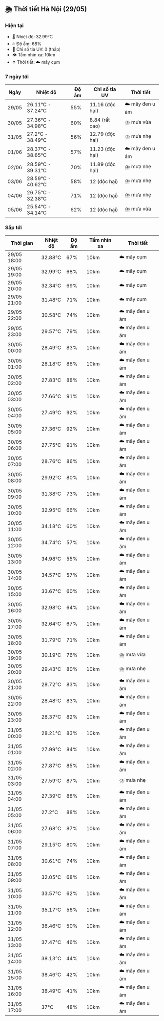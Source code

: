 ## 🌦️ Thời tiết Hà Nội (29/05)

### Hiện tại

- 🌡️ Nhiệt độ: 32.99℃
- 💦 Độ ẩm: 68%
- 🌟 Chỉ số tia UV: 0 (thấp)
- 👁️ Tầm nhìn xa: 10km
- ☂️ Thời tiết: ☁️ mây cụm

### 7 ngày tới

| Ngày | Nhiệt độ | Độ ẩm | Chỉ số tia UV | Thời tiết |
| --- | --- | --- | --- | --- |
| 29/05 | 26.11℃ - 37.24℃ | 55% | 11.16 (độc hại) | ☁️ mây đen u ám |
| 30/05 | 27.36℃ - 34.98℃ | 60% | 8.84 (rất cao) | ⛈️ mưa vừa |
| 31/05 | 27.2℃ - 38.49℃ | 56% | 12.79 (độc hại) | ⛈️ mưa nhẹ |
| 01/06 | 28.37℃ - 38.65℃ | 57% | 11.23 (độc hại) | ☁️ mây đen u ám |
| 02/06 | 28.59℃ - 39.31℃ | 70% | 11.89 (độc hại) | ⛈️ mưa nhẹ |
| 03/06 | 28.59℃ - 40.62℃ | 58% | 12 (độc hại) | ⛈️ mưa nhẹ |
| 04/06 | 26.75℃ - 32.38℃ | 71% | 12 (độc hại) | ⛈️ mưa nhẹ |
| 05/06 | 25.54℃ - 34.14℃ | 62% | 12 (độc hại) | ⛈️ mưa vừa |

### Sắp tới

| Thời gian | Nhiệt độ | Độ ẩm | Tầm nhìn xa | Thời tiết |
| --- | --- | --- | --- | --- |
| 29/05 18:00 | 32.88℃ | 67% | 10km | ☁️ mây cụm |
| 29/05 19:00 | 32.99℃ | 68% | 10km | ☁️ mây cụm |
| 29/05 20:00 | 32.34℃ | 69% | 10km | ☁️ mây cụm |
| 29/05 21:00 | 31.48℃ | 71% | 10km | ☁️ mây cụm |
| 29/05 22:00 | 30.58℃ | 74% | 10km | ☁️ mây đen u ám |
| 29/05 23:00 | 29.57℃ | 79% | 10km | ☁️ mây đen u ám |
| 30/05 00:00 | 28.49℃ | 83% | 10km | ☁️ mây đen u ám |
| 30/05 01:00 | 28.18℃ | 86% | 10km | ☁️ mây đen u ám |
| 30/05 02:00 | 27.83℃ | 88% | 10km | ☁️ mây đen u ám |
| 30/05 03:00 | 27.66℃ | 91% | 10km | ☁️ mây đen u ám |
| 30/05 04:00 | 27.49℃ | 92% | 10km | ☁️ mây đen u ám |
| 30/05 05:00 | 27.36℃ | 92% | 10km | ☁️ mây đen u ám |
| 30/05 06:00 | 27.75℃ | 91% | 10km | ☁️ mây đen u ám |
| 30/05 07:00 | 28.76℃ | 86% | 10km | ☁️ mây đen u ám |
| 30/05 08:00 | 29.92℃ | 80% | 10km | ☁️ mây đen u ám |
| 30/05 09:00 | 31.38℃ | 73% | 10km | ☁️ mây đen u ám |
| 30/05 10:00 | 32.95℃ | 66% | 10km | ☁️ mây đen u ám |
| 30/05 11:00 | 34.18℃ | 60% | 10km | ☁️ mây đen u ám |
| 30/05 12:00 | 34.74℃ | 57% | 10km | ☁️ mây đen u ám |
| 30/05 13:00 | 34.98℃ | 55% | 10km | ☁️ mây đen u ám |
| 30/05 14:00 | 34.57℃ | 57% | 10km | ☁️ mây đen u ám |
| 30/05 15:00 | 33.67℃ | 60% | 10km | ☁️ mây đen u ám |
| 30/05 16:00 | 32.98℃ | 64% | 10km | ☁️ mây đen u ám |
| 30/05 17:00 | 32.64℃ | 67% | 10km | ☁️ mây đen u ám |
| 30/05 18:00 | 31.79℃ | 71% | 10km | ☁️ mây đen u ám |
| 30/05 19:00 | 30.19℃ | 76% | 10km | ⛈️ mưa vừa |
| 30/05 20:00 | 29.43℃ | 80% | 10km | ⛈️ mưa nhẹ |
| 30/05 21:00 | 28.72℃ | 83% | 10km | ☁️ mây đen u ám |
| 30/05 22:00 | 28.48℃ | 83% | 10km | ☁️ mây đen u ám |
| 30/05 23:00 | 28.37℃ | 82% | 10km | ☁️ mây đen u ám |
| 31/05 00:00 | 28.21℃ | 83% | 10km | ☁️ mây đen u ám |
| 31/05 01:00 | 27.99℃ | 84% | 10km | ☁️ mây đen u ám |
| 31/05 02:00 | 27.87℃ | 85% | 10km | ☁️ mây đen u ám |
| 31/05 03:00 | 27.59℃ | 87% | 10km | ⛈️ mưa nhẹ |
| 31/05 04:00 | 27.39℃ | 88% | 10km | ☁️ mây đen u ám |
| 31/05 05:00 | 27.2℃ | 88% | 10km | ☁️ mây đen u ám |
| 31/05 06:00 | 27.68℃ | 87% | 10km | ☁️ mây đen u ám |
| 31/05 07:00 | 29.15℃ | 80% | 10km | ☁️ mây đen u ám |
| 31/05 08:00 | 30.61℃ | 74% | 10km | ☁️ mây đen u ám |
| 31/05 09:00 | 32.05℃ | 68% | 10km | ☁️ mây đen u ám |
| 31/05 10:00 | 33.57℃ | 62% | 10km | ☁️ mây đen u ám |
| 31/05 11:00 | 35.17℃ | 56% | 10km | ☁️ mây đen u ám |
| 31/05 12:00 | 36.46℃ | 50% | 10km | ☁️ mây đen u ám |
| 31/05 13:00 | 37.47℃ | 46% | 10km | ☁️ mây đen u ám |
| 31/05 14:00 | 38.13℃ | 44% | 10km | ☁️ mây đen u ám |
| 31/05 15:00 | 38.46℃ | 42% | 10km | ☁️ mây đen u ám |
| 31/05 16:00 | 38.49℃ | 41% | 10km | ☁️ mây đen u ám |
| 31/05 17:00 | 37℃ | 48% | 10km | ☁️ mây đen u ám |
